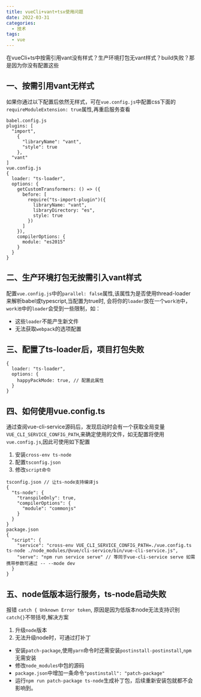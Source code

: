 ```yaml
---
title: vueCli+vant+tsx使用问题
date: 2022-03-31
categories:
  - 技术
tags:
  - vue
---
```

在vueCli+ts中按需引用vant没有样式？生产环境打包无vant样式？build失败？那是因为你没有配置这些
<!--more-->
## 一、按需引用vant无样式
如果你通过以下配置后依然无样式，可在`vue.config.js`中配置css下面的`requireModuleExtension: true`属性,再重启服务查看
```branch
babel.config.js
plugins: [
  "import",
    {
      "libraryName": "vant",
      "style": true
    },
  "vant"
]
vue.config.js
{
  loader: "ts-loader",
  options: {
    getCustomTransformers: () => ({
      before: [
        require("ts-import-plugin")({
          libraryName: "vant",
          libraryDirectory: "es",
          style: true
        })
      ]
    }),
    compilerOptions: {
      module: "es2015"
    }
  }
}
```
## 二、生产环境打包无按需引入vant样式
配置`vue.config.js`中的`parallel: false`属性,该属性为是否使用thread-loader来解析babel或typescript,当配置为true时, 会将你的`loader`放在一个`work池`中，`work池`中的`loader`会受到一些限制，如：
* 这些`loader`不能产生新文件
* 无法获取`webpack`的选项配置
## 三、配置了ts-loader后，项目打包失败
```branch
{
  loader: "ts-loader",
  options: {
    happyPackMode: true, // 配置此属性
  }
}
```
## 四、如何使用vue.config.ts
通过查阅vue-cli-service源码后，发现启动时会有一个获取全局变量`VUE_CLI_SERVICE_CONFIG_PATH`,来确定使用的文件，如无配置将使用`vue.config.js`,因此可使用如下配置
1. 安装`cross-env ts-node`
2. 配置`tsconfig.json`
3. 修改`script命令`
```
tsconfig.json // 让ts-node支持编译js
{
  "ts-node": {
    "transpileOnly": true,
    "compilerOptions": {
      "module": "commonjs"
    }
  }
}
package.json
{
  "script": {
    "service": "cross-env VUE_CLI_SERVICE_CONFIG_PATH=./vue.config.ts ts-node ./node_modules/@vue/cli-service/bin/vue-cli-service.js",
    "serve": "npm run service serve" // 等同于vue-cli-service serve 如需携带参数可通过 -- --mode dev
  }
}
```
## 五、node低版本运行服务，ts-node启动失败
报错 `catch { Unknown Error token`, 原因是因为低版本node无法支持识别 `catch{}`不带括号,解决方案
1. 升级`node`版本
2. 无法升级node时，可通过打补丁
  * 安装`patch-package`,使用`yarn`命令时还需安装`postinstall-postinstall`,`npm`无需安装
  * 修改`node_modules`中包的源码
  * `package.json`中增加一条命令`"postinstall": "patch-package"`
  * 运行`npm run patch-package ts-node`生成补丁包，后续重新安装包就都不会影响到。
